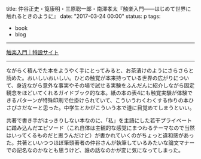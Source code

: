 title: 仲谷正史・筧康明・三原聡一郎・南澤孝太『触楽入門――はじめて世界に触れるときのように』
date: "2017-03-24 00:00"
status: p
tags:
- book
- blog
---

[触楽入門｜特設サイト](http://www.asahipress.com/extra/shokuraku/)

---

ながらく積んでた本をようやく手にとってみると、お茶漬けのようにさらさらと読めた。おいしいおいしい。ひとの触覚が本来持っている世界の広がりについて、身近ながら意外な事実やその場で試せる実験をふんだんに紹介しながら固定観念をほどいてくれるガイドブック的な本。紙の本の表4にも触覚実験が体験できるパターンが特殊印刷で仕掛けられていて、こういうわくわくする作りの本ひさびさだなーと思った。中学生とかがこういう本で道に目覚めてしまうといい。

共著で書き手がはっきりしない本なのに、「私」を主語にした若干プライベートに踏み込んだエピソード（これ自体は主観的な感覚にまつわるテーマなので当然はいってくるものだと思うんだけど）が書かれていくのがちょっと違和感があった。共著といいつつほぼ筆頭著者の仲谷さんが執筆しているみたいな論文マナーでの記名なのかなとも思うけど、誰の話なのかが変に気になってしまった。
